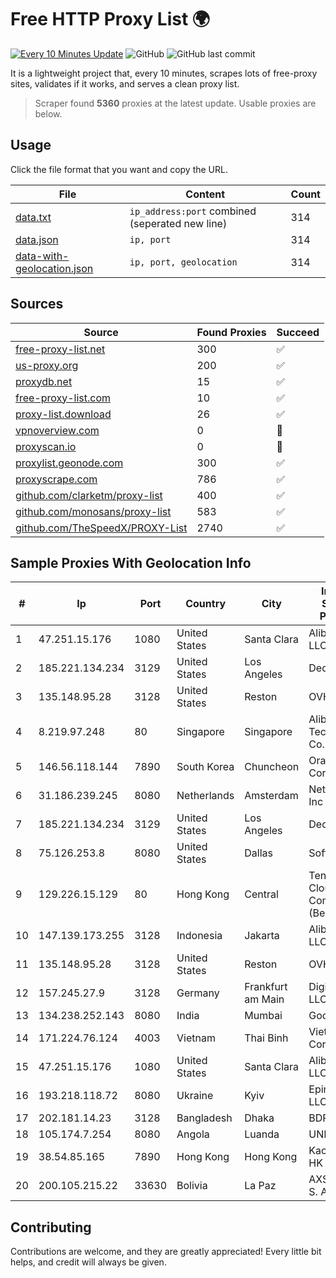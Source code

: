 
# Free HTTP Proxy List 🌍

[![Every 10 Minutes Update](https://github.com/mertguvencli/http-proxy-list/actions/workflows/main.yml/badge.svg?branch=main)](https://github.com/mertguvencli/http-proxy-list/actions/workflows/main.yml)
![GitHub](https://img.shields.io/github/license/mertguvencli/http-proxy-list)
![GitHub last commit](https://img.shields.io/github/last-commit/mertguvencli/http-proxy-list)

It is a lightweight project that, every 10 minutes, scrapes lots of free-proxy sites, validates if it works, and serves a clean proxy list.


> Scraper found **5360** proxies at the latest update. Usable proxies are below.

## Usage

Click the file format that you want and copy the URL.


|File|Content|Count|
|----|-------|-----|
|[data.txt](https://raw.githubusercontent.com/mertguvencli/http-proxy-list/main/proxy-list/data.txt)|`ip_address:port` combined (seperated new line)|314|
|[data.json](https://raw.githubusercontent.com/mertguvencli/http-proxy-list/main/proxy-list/data.json)|`ip, port`|314|
|[data-with-geolocation.json](https://raw.githubusercontent.com/mertguvencli/http-proxy-list/main/proxy-list/data-with-geolocation.json)|`ip, port, geolocation`|314|

## Sources

|Source|Found Proxies|Succeed|
|------|-------------|-------|
|[free-proxy-list.net](https://free-proxy-list.net)|300|✅|
|[us-proxy.org](https://www.us-proxy.org)|200|✅|
|[proxydb.net](http://proxydb.net)|15|✅|
|[free-proxy-list.com](https://free-proxy-list.com/?page=&port=&type%5B%5D=http&type%5B%5D=https&up_time=0&search=Search)|10|✅|
|[proxy-list.download](https://www.proxy-list.download/HTTP)|26|✅|
|[vpnoverview.com](https://vpnoverview.com/privacy/anonymous-browsing/free-proxy-servers)|0|🚫|
|[proxyscan.io](https://www.proxyscan.io)|0|🚫|
|[proxylist.geonode.com](https://proxylist.geonode.com/api/proxy-list?limit=300&page=1&sort_by=lastChecked&sort_type=desc&protocols=http,https)|300|✅|
|[proxyscrape.com](https://api.proxyscrape.com/v2/?request=displayproxies&protocol=http&timeout=10000&country=all&ssl=all&anonymity=all)|786|✅|
|[github.com/clarketm/proxy-list](https://raw.githubusercontent.com/clarketm/proxy-list/master/proxy-list-raw.txt)|400|✅|
|[github.com/monosans/proxy-list](https://raw.githubusercontent.com/monosans/proxy-list/main/proxies/http.txt)|583|✅|
|[github.com/TheSpeedX/PROXY-List](https://raw.githubusercontent.com/TheSpeedX/PROXY-List/master/http.txt)|2740|✅|


## Sample Proxies With Geolocation Info

|#|Ip|Port|Country|City|Internet Service Provider|
|-|--|----|-------|----|-------------------------|
|1|47.251.15.176|1080|United States|Santa Clara|Alibaba.com LLC|
|2|185.221.134.234|3129|United States|Los Angeles|DediPath|
|3|135.148.95.28|3128|United States|Reston|OVH SAS|
|4|8.219.97.248|80|Singapore|Singapore|Alibaba (US) Technology Co., Ltd.|
|5|146.56.118.144|7890|South Korea|Chuncheon|Oracle Corporation|
|6|31.186.239.245|8080|Netherlands|Amsterdam|NetSkope Inc|
|7|185.221.134.234|3129|United States|Los Angeles|DediPath|
|8|75.126.253.8|8080|United States|Dallas|SoftLayer|
|9|129.226.15.129|80|Hong Kong|Central|Tencent Cloud Computing (Beijing) Co|
|10|147.139.173.255|3128|Indonesia|Jakarta|Alibaba.com LLC|
|11|135.148.95.28|3128|United States|Reston|OVH SAS|
|12|157.245.27.9|3128|Germany|Frankfurt am Main|DigitalOcean, LLC|
|13|134.238.252.143|8080|India|Mumbai|Google LLC|
|14|171.224.76.124|4003|Vietnam|Thai Binh|Viettel Corporation|
|15|47.251.15.176|1080|United States|Santa Clara|Alibaba.com LLC|
|16|193.218.118.72|8080|Ukraine|Kyiv|Epinatura LLC|
|17|202.181.14.23|3128|Bangladesh|Dhaka|BDPEER|
|18|105.174.7.254|8080|Angola|Luanda|UNITEL SA|
|19|38.54.85.165|7890|Hong Kong|Hong Kong|Kaopu Cloud HK Limited|
|20|200.105.215.22|33630|Bolivia|La Paz|AXS Bolivia S. A.|



## Contributing

Contributions are welcome, and they are greatly appreciated! Every
little bit helps, and credit will always be given.

